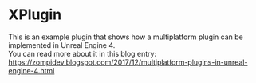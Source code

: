 # XPlugin

This is an example plugin that shows how a multiplatform plugin can be implemented in Unreal Engine 4.  
You can read more about it in this blog entry: https://zompidev.blogspot.com/2017/12/multiplatform-plugins-in-unreal-engine-4.html
